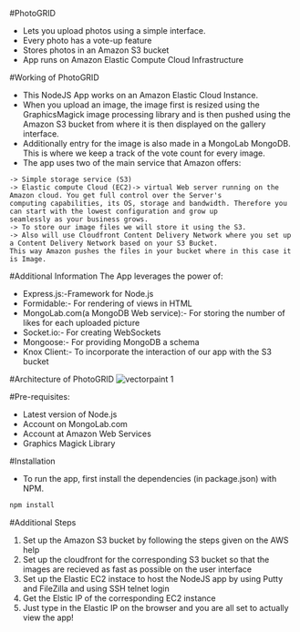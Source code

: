 #PhotoGRID 

* Lets you upload photos using a simple interface.
* Every photo has a vote-up feature
* Stores photos in an Amazon S3 bucket
* App runs on Amazon Elastic Compute Cloud Infrastructure

#Working of PhotoGRID 
* This NodeJS App works on an Amazon Elastic Cloud Instance. 
* When you upload an image, the image first is resized using  the GraphicsMagick image processing library and is then pushed using the Amazon S3 bucket from where it is then displayed on the gallery interface. 
* Additionally entry for the image is also made in a MongoLab MongoDB. This is where we keep a track of the vote
count for every image. 
* The app uses two of the main service that Amazon offers:
```
-> Simple storage service (S3)
-> Elastic compute Cloud (EC2)-> virtual Web server running on the Amazon cloud. You get full control over the Server's 
computing capabilities, its OS, storage and bandwidth. Therefore you can start with the lowest configuration and grow up 
seamlessly as your business grows.
-> To store our image files we will store it using the S3.
-> Also will use Cloudfront Content Delivery Network where you set up a Content Delivery Network based on your S3 Bucket. 
This way Amazon pushes the files in your bucket where in this case it is Image. 
```
#Additional Information
The App leverages the power of:
*	Express.js:-Framework for Node.js
*	Formidable:- For rendering of views in HTML
*	MongoLab.com(a MongoDB Web service):- For storing the number of likes for each uploaded picture
*	Socket.io:- For creating WebSockets
*	Mongoose:- For providing MongoDB a schema
*	Knox Client:- To incorporate the interaction of our app with the S3 bucket

#Architecture of PhotoGRID
![vectorpaint 1](https://cloud.githubusercontent.com/assets/15076889/18156079/4104d998-6fc8-11e6-8c15-526a59f6cb6d.png)

#Pre-requisites:
* Latest version of Node.js 
* Account on MongoLab.com
* Account at Amazon Web Services
* Graphics Magick Library

#Installation
* To run the app, first install the dependencies (in package.json) with NPM.

```bash
npm install
``` 

#Additional Steps
1. Set up the Amazon S3 bucket by following the steps given on the AWS help
2. Set up the cloudfront for the corresponding S3 bucket so that the images are recieved as fast as possible on the user interface
3. Set up the Elastic EC2 instace to host the NodeJS app by using Putty and FileZilla and using SSH telnet login
4. Get the Elstic IP of the corresponding EC2 instance
5. Just type in the Elastic IP on the browser and you are all set to actually view the app!





